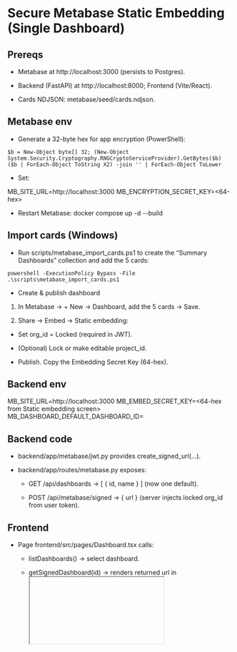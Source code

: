 # Secure Metabase Static Embedding (Single Dashboard)

## Prereqs

- Metabase at http://localhost:3000 (persists to Postgres).

- Backend (FastAPI) at http://localhost:8000; Frontend (Vite/React).

- Cards NDJSON: metabase/seed/cards.ndjson.

## Metabase env

- Generate a 32-byte hex for app encryption (PowerShell):

```
$b = New-Object byte[] 32; (New-Object System.Security.Cryptography.RNGCryptoServiceProvider).GetBytes($b)
($b | ForEach-Object ToString X2) -join '' | ForEach-Object ToLower
```

- Set:

MB_SITE_URL=http://localhost:3000
MB_ENCRYPTION_SECRET_KEY=<64-hex>


- Restart Metabase: docker compose up -d --build

## Import cards (Windows)

- Run scripts/metabase_import_cards.ps1 to create the “Summary Dashboards” collection and add the 5 cards:

```
powershell -ExecutionPolicy Bypass -File .\scripts\metabase_import_cards.ps1
```

- Create & publish dashboard

1. In Metabase → + New → Dashboard, add the 5 cards → Save.

2. Share → Embed → Static embedding:

- Set org_id = Locked (required in JWT).

- (Optional) Lock or make editable project_id.

- Publish. Copy the Embedding Secret Key (64-hex).

## Backend env

MB_SITE_URL=http://localhost:3000
MB_EMBED_SECRET_KEY=<64-hex from Static embedding screen>
MB_DASHBOARD_DEFAULT_DASHBOARD_ID=<numeric id of your dashboard>


## Backend code

- backend/app/metabase/jwt.py provides create_signed_url(...).

- backend/app/routes/metabase.py exposes:

   - GET /api/dashboards → [ { id, name } ] (now one default).

   - POST /api/metabase/signed → { url } (server injects locked org_id from user token).

## Frontend

- Page frontend/src/pages/Dashboard.tsx calls:

   - listDashboards() → select dashboard.

   - getSignedDashboard(id) → renders returned url in <iframe>.

## Troubleshooting

- Blank iframe → dashboard not Published for Static embedding OR a Locked param (e.g., org_id) missing from JWT.

- “Invalid signature” → the secret must be decoded from hex to raw bytes before signing (binascii.unhexlify).

- Wrong scope → check your SQL template tags ({{org_id}}, {{project_id}}) and Embed dialog locks.

## Licensing

- Free/OSS embeds show “Powered by Metabase”; do not remove branding without a paid plan.